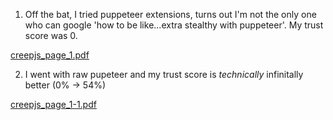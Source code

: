 1. Off the bat, I tried puppeteer extensions, turns out I'm not the only one who can google 'how to be like...extra stealthy with puppeteer'. 
  My trust score was 0.

[creepjs_page_1.pdf](https://github.com/user-attachments/files/16047512/creepjs_page_1.pdf)

2. I went with raw pupeteer and my trust score is *technically* infinitally better (0% -> 54%)

[creepjs_page_1-1.pdf](https://github.com/user-attachments/files/16047535/creepjs_page_1-1.pdf)
